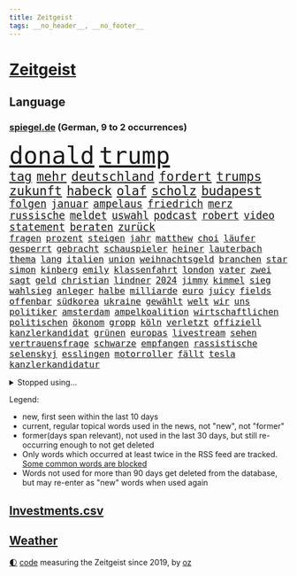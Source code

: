 ```yaml
---
title: Zeitgeist
tags: __no_header__, __no_footer__
---
```


# [Zeitgeist](https://oliz.io/zeitgeist/)

## Language

<h3><a href="https://www.spiegel.de" target="_blank">spiegel.de</a> (German, 9 to 2 occurrences)</h3>
<p style="font-family:monospace">
<span style="font-size:32pt"><a href="news_links.html#donald" class="current">donald</a></span>
<span style="font-size:32pt"><a href="news_links.html#trump" class="current">trump</a></span>
<br>
<span style="font-size:17pt"><a href="news_links.html#tag" class="current">tag</a></span>
<span style="font-size:17pt"><a href="news_links.html#mehr" class="current">mehr</a></span>
<span style="font-size:17pt"><a href="news_links.html#deutschland" class="current">deutschland</a></span>
<span style="font-size:17pt"><a href="news_links.html#fordert" class="current">fordert</a></span>
<span style="font-size:17pt"><a href="news_links.html#trumps" class="current">trumps</a></span>
<span style="font-size:17pt"><a href="news_links.html#zukunft" class="current">zukunft</a></span>
<span style="font-size:17pt"><a href="news_links.html#habeck" class="current">habeck</a></span>
<span style="font-size:17pt"><a href="news_links.html#olaf" class="current">olaf</a></span>
<span style="font-size:17pt"><a href="news_links.html#scholz" class="current">scholz</a></span>
<span style="font-size:17pt"><a href="news_links.html#budapest" class="current">budapest</a></span>
<br>
<span style="font-size:14pt"><a href="news_links.html#folgen" class="current">folgen</a></span>
<span style="font-size:14pt"><a href="news_links.html#januar" class="current">januar</a></span>
<span style="font-size:14pt"><a href="news_links.html#ampelaus" class="new">ampelaus</a></span>
<span style="font-size:14pt"><a href="news_links.html#friedrich" class="current">friedrich</a></span>
<span style="font-size:14pt"><a href="news_links.html#merz" class="current">merz</a></span>
<span style="font-size:14pt"><a href="news_links.html#russische" class="current">russische</a></span>
<span style="font-size:14pt"><a href="news_links.html#meldet" class="current">meldet</a></span>
<span style="font-size:14pt"><a href="news_links.html#uswahl" class="current">uswahl</a></span>
<span style="font-size:14pt"><a href="news_links.html#podcast" class="current">podcast</a></span>
<span style="font-size:14pt"><a href="news_links.html#robert" class="current">robert</a></span>
<span style="font-size:14pt"><a href="news_links.html#video" class="current">video</a></span>
<span style="font-size:14pt"><a href="news_links.html#statement" class="current">statement</a></span>
<span style="font-size:14pt"><a href="news_links.html#beraten" class="current">beraten</a></span>
<span style="font-size:14pt"><a href="news_links.html#zurück" class="current">zurück</a></span>
<br>
<span style="font-size:12pt"><a href="news_links.html#fragen" class="current">fragen</a></span>
<span style="font-size:12pt"><a href="news_links.html#prozent" class="current">prozent</a></span>
<span style="font-size:12pt"><a href="news_links.html#steigen" class="current">steigen</a></span>
<span style="font-size:12pt"><a href="news_links.html#jahr" class="current">jahr</a></span>
<span style="font-size:12pt"><a href="news_links.html#matthew" class="current">matthew</a></span>
<span style="font-size:12pt"><a href="news_links.html#choi" class="new">choi</a></span>
<span style="font-size:12pt"><a href="news_links.html#läufer" class="current">läufer</a></span>
<span style="font-size:12pt"><a href="news_links.html#gesperrt" class="current">gesperrt</a></span>
<span style="font-size:12pt"><a href="news_links.html#gebracht" class="current">gebracht</a></span>
<span style="font-size:12pt"><a href="news_links.html#schauspieler" class="current">schauspieler</a></span>
<span style="font-size:12pt"><a href="news_links.html#heiner" class="new">heiner</a></span>
<span style="font-size:12pt"><a href="news_links.html#lauterbach" class="current">lauterbach</a></span>
<span style="font-size:12pt"><a href="news_links.html#thema" class="current">thema</a></span>
<span style="font-size:12pt"><a href="news_links.html#lang" class="current">lang</a></span>
<span style="font-size:12pt"><a href="news_links.html#italien" class="current">italien</a></span>
<span style="font-size:12pt"><a href="news_links.html#union" class="current">union</a></span>
<span style="font-size:12pt"><a href="news_links.html#weihnachtsgeld" class="new">weihnachtsgeld</a></span>
<span style="font-size:12pt"><a href="news_links.html#branchen" class="current">branchen</a></span>
<span style="font-size:12pt"><a href="news_links.html#star" class="current">star</a></span>
<span style="font-size:12pt"><a href="news_links.html#simon" class="current">simon</a></span>
<span style="font-size:12pt"><a href="news_links.html#kinberg" class="new">kinberg</a></span>
<span style="font-size:12pt"><a href="news_links.html#emily" class="current">emily</a></span>
<span style="font-size:12pt"><a href="news_links.html#klassenfahrt" class="new">klassenfahrt</a></span>
<span style="font-size:12pt"><a href="news_links.html#london" class="current">london</a></span>
<span style="font-size:12pt"><a href="news_links.html#vater" class="current">vater</a></span>
<span style="font-size:12pt"><a href="news_links.html#zwei" class="current">zwei</a></span>
<span style="font-size:12pt"><a href="news_links.html#sagt" class="current">sagt</a></span>
<span style="font-size:12pt"><a href="news_links.html#geld" class="current">geld</a></span>
<span style="font-size:12pt"><a href="news_links.html#christian" class="current">christian</a></span>
<span style="font-size:12pt"><a href="news_links.html#lindner" class="current">lindner</a></span>
<span style="font-size:12pt"><a href="news_links.html#2024" class="current">2024</a></span>
<span style="font-size:12pt"><a href="news_links.html#jimmy" class="current">jimmy</a></span>
<span style="font-size:12pt"><a href="news_links.html#kimmel" class="current">kimmel</a></span>
<span style="font-size:12pt"><a href="news_links.html#sieg" class="current">sieg</a></span>
<span style="font-size:12pt"><a href="news_links.html#wahlsieg" class="current">wahlsieg</a></span>
<span style="font-size:12pt"><a href="news_links.html#anleger" class="current">anleger</a></span>
<span style="font-size:12pt"><a href="news_links.html#halbe" class="current">halbe</a></span>
<span style="font-size:12pt"><a href="news_links.html#milliarde" class="current">milliarde</a></span>
<span style="font-size:12pt"><a href="news_links.html#euro" class="current">euro</a></span>
<span style="font-size:12pt"><a href="news_links.html#juicy" class="new">juicy</a></span>
<span style="font-size:12pt"><a href="news_links.html#fields" class="new">fields</a></span>
<span style="font-size:12pt"><a href="news_links.html#offenbar" class="current">offenbar</a></span>
<span style="font-size:12pt"><a href="news_links.html#südkorea" class="current">südkorea</a></span>
<span style="font-size:12pt"><a href="news_links.html#ukraine" class="current">ukraine</a></span>
<span style="font-size:12pt"><a href="news_links.html#gewählt" class="current">gewählt</a></span>
<span style="font-size:12pt"><a href="news_links.html#welt" class="current">welt</a></span>
<span style="font-size:12pt"><a href="news_links.html#wir" class="current">wir</a></span>
<span style="font-size:12pt"><a href="news_links.html#uns" class="current">uns</a></span>
<span style="font-size:12pt"><a href="news_links.html#politiker" class="current">politiker</a></span>
<span style="font-size:12pt"><a href="news_links.html#amsterdam" class="current">amsterdam</a></span>
<span style="font-size:12pt"><a href="news_links.html#ampelkoalition" class="current">ampelkoalition</a></span>
<span style="font-size:12pt"><a href="news_links.html#wirtschaftlichen" class="current">wirtschaftlichen</a></span>
<span style="font-size:12pt"><a href="news_links.html#politischen" class="current">politischen</a></span>
<span style="font-size:12pt"><a href="news_links.html#ökonom" class="current">ökonom</a></span>
<span style="font-size:12pt"><a href="news_links.html#gropp" class="current">gropp</a></span>
<span style="font-size:12pt"><a href="news_links.html#köln" class="current">köln</a></span>
<span style="font-size:12pt"><a href="news_links.html#verletzt" class="current">verletzt</a></span>
<span style="font-size:12pt"><a href="news_links.html#offiziell" class="current">offiziell</a></span>
<span style="font-size:12pt"><a href="news_links.html#kanzlerkandidat" class="current">kanzlerkandidat</a></span>
<span style="font-size:12pt"><a href="news_links.html#grünen" class="current">grünen</a></span>
<span style="font-size:12pt"><a href="news_links.html#europas" class="current">europas</a></span>
<span style="font-size:12pt"><a href="news_links.html#livestream" class="current">livestream</a></span>
<span style="font-size:12pt"><a href="news_links.html#sehen" class="current">sehen</a></span>
<span style="font-size:12pt"><a href="news_links.html#vertrauensfrage" class="current">vertrauensfrage</a></span>
<span style="font-size:12pt"><a href="news_links.html#schwarze" class="current">schwarze</a></span>
<span style="font-size:12pt"><a href="news_links.html#empfangen" class="new">empfangen</a></span>
<span style="font-size:12pt"><a href="news_links.html#rassistische" class="current">rassistische</a></span>
<span style="font-size:12pt"><a href="news_links.html#selenskyj" class="current">selenskyj</a></span>
<span style="font-size:12pt"><a href="news_links.html#esslingen" class="new">esslingen</a></span>
<span style="font-size:12pt"><a href="news_links.html#motorroller" class="new">motorroller</a></span>
<span style="font-size:12pt"><a href="news_links.html#fällt" class="current">fällt</a></span>
<span style="font-size:12pt"><a href="news_links.html#tesla" class="current">tesla</a></span>
<span style="font-size:12pt"><a href="news_links.html#kanzlerkandidatur" class="current">kanzlerkandidatur</a></span>
</p>
<details>
<summary>Stopped using...</summary>
<p class="former" style="font-size:12pt">
abgeordnete(1477) entdeckung(1477) demonstranten(1476) klaren(1476) müller(1476) rassistisch(1476) versuchten(1476) wünschen(1476) digitalisierung(1475) geschlagen(1475) gäste(1475) wichtigste(1475) solidarität(1474) tobt(1474) verschiebt(1474) also(1473) keller(1473) prüfung(1473) weitgehend(1473) and(1472) aufgerufen(1472) bedenken(1472) bundesweit(1472) erneute(1472) guter(1472) bestimmt(1471) botschaften(1471) coronakrise(1471) erlassen(1470) großteil(1470) kohle(1470) rheinlandpfalz(1470) zuständige(1470) problemen(1469) stattfinden(1469) strand(1469) dramatisch(1468) erzielt(1468) höher(1468) rand(1468) unmut(1468) hintergrund(1467) lügen(1467) schien(1467) verhindert(1467) bauen(1466) leitet(1466) springt(1466) veranstalter(1466) 33(1465) ermittlern(1465) gegangen(1465) manuel(1465) runde(1465) stammt(1465) still(1465) außer(1464) debatten(1464) hertha(1464) verbindet(1464) 32(1463) abgehört(1463) premiere(1463) beginnen(1462) bezahlt(1462) hölle(1462) rollen(1462) glücklich(1461) tausenden(1461) torhüter(1461) verkaufen(1461) entsetzen(1460) trennung(1460) treten(1459) distanz(1458) auftrag(1457) störung(1457) nah(1455) pkw(1455) enge(1454) mieten(1454) norwegen(1454) vorgaben(1454) tiefen(1453) spitzenreiter(1452) schießen(1449) öffentliche(1449) umgeht(1448) landet(1446) wem(1444) favorit(1443) wachsen(1436) zeigten(1436) einkommen(1432) überfordert(1428) palästinenser(1423) verdoppelt(1421) schadensersatz(1406) niederländer(1367) westliche(1365) lehrerin(1352) übrig(1286) fußballnationalmannschaft(1270) jahresende(1235) drohende(1234) zerstörte(1213) insbesondere(1194) befürwortet(1164) erkrankte(1162) jahrzehnt(1157) realität(1148) king(1144) hoffenheim(1142) fifa(1140) verbündeten(1139) gehälter(1135) gesetzentwurf(1124) straftaten(1116) rauswurf(1108) ruhestand(1105) ampelparteien(1084) militärischen(1069) akw(1059) kiews(1056) verabschieden(1048) ärztin(1048) propaganda(1029) genehmigt(1025) krim(1021) spaltung(1005) flughäfen(982) betreibt(980) versagen(972) gestärkt(965) terror(961) beben(938) nationalelf(933) messerattacke(932) 48(927) großmutter(912) umstände(908) harter(894) unterliegt(894) westjordanland(894) unterlag(893) weltverband(885) suchte(882) verklagen(881) sinne(877) galten(862) älter(854) finde(853) geste(842) stören(832) revolution(823) notruf(811) raten(802) 63(793) begrenzen(793) talkshow(778) eingreifen(777) feierten(769) vaters(759) fliegt(754) angreifen(753) sauber(747) staatsanwalt(747) großeinsatz(739) rückstand(734) carter(731) beantragen(721) äußerung(718) staates(703) jüdische(696) airbus(690) anscheinend(690) auflaufen(680) verschafft(680) muster(679) hinnehmen(676) day(658) ansicht(657) kongo(656) perspektive(652) miete(645) zwingt(643) initiative(640) fahrbahn(638) islamistischen(638) verdächtigt(638) berge(632) niederländischen(630) kleinere(625) vermeintliche(620) brauche(614) 2007(610) alonso(610) 51(609) statistischen(586) optionen(585) fließen(584) geschehen(582) handelte(582) denkmal(578) genaue(576) wohnen(574) betrunkener(567) gründung(567) arten(563) fußballverband(557) durchgesetzt(552) gemälde(552) forscherin(543) getrieben(541) katrin(535) schief(526) protestierten(524) fossile(523) landtagswahlen(521) kopenhagen(509) einbestellt(505) wirtschaftlich(505) website(502) moschee(497) ralf(493) überlegen(486) langjährigen(485) lebend(483) fußballem(480) selben(480) weisen(476) ärmelkanal(476) pass(475) flieger(473) arbeitslosen(465) aufgrund(465) eauto(461) mutmaßliches(460) palästinensische(457) nächster(452) wmtitel(450) häfen(449) entstand(446) kindesmissbrauch(445) netanyahus(441) torwart(441) innere(437) digitalen(432) prägen(429) xabi(429) mary(428) anzeige(426) amerikanischen(424) flüsse(422) alaska(421) momente(420) verfolgung(419) american(417) leinwand(417) wohnviertel(416) umgehend(414) trinken(413) gewechselt(410) heutigen(410) vorzugehen(409) harald(408) weitet(404) rotes(401) sicherheitslage(401) update(397) 76(396) gearbeitet(393) berüchtigte(392) isst(392) verliebt(391) sanitäter(388) entertainment(386) horst(385) demos(381) zusammengestoßen(381) 22jährige(380) veröffentlichung(379) 85(378) bahnsteig(378) vierjährige(378) kritischen(374) wiedervereinigung(366) angegangen(365) hamasangriff(365) betonte(363) terrororganisation(362) angeschlagen(359) 1990(357) flugverkehr(355) generalstaatsanwaltschaft(355) nouripour(354) omid(354) jüdinnen(352) mentale(350) schlaf(348) abfall(347) usschauspieler(347) finanzministerium(345) kulturszene(343) friedlich(339) hamasmassaker(339) signalisiert(338) bundeskartellamt(334) beendete(333) habecks(331) vollständige(331) geschenkt(330) anstehenden(329) psychologe(328) chan(325) ließe(325) bundestagswahl(323) demnächst(319) junis(319) beklagen(318) ausgleich(317) taugt(316) oscarpreisträgerin(313) wahre(313) erinnerung(307) hits(304) ostdeutsche(302) bahnen(301) vorsitz(300) inspirieren(299) huthis(298) to(298) übernommen(295) kinderpornografie(291) bunker(290) abermals(288) rutscht(287) ordentlich(285) taipeh(284) format(281) badenwürttembergischen(278) minus(276) schritten(276) musikerin(273) zählte(273) sony(271) boykottiert(270) haag(268) anwesend(266) girls(264) nachholbedarf(264) original(263) anmelden(261) vergewaltigungen(261) besetztes(259) gefühle(258) nationalsozialismus(256) stellvertreter(255) anerkennung(252) populisten(251) innerlich(250) präsidentschaftskandidat(250) auslösen(249) hing(249) solches(249) fahndet(248) lösten(245) klettern(242) jahrestag(240) glimpflich(239) regionalzug(237) pferde(235) verlorene(235) ewigkeit(234) rihanna(234) north(233) seltsamen(233) sitze(232) urteilte(232) agenda(231) spitzen(231) bildschirm(230) gewalttat(230) blutbad(229) datenschützer(229) stewart(229) 1982(227) rheinmetall(226) beruflich(225) bundesland(225) marseille(225) operationen(222) kippte(221) philosophie(221) durchhalten(219) langweilig(216) westdeutschland(215) dürfe(214) tvduell(213) flugabwehrsysteme(212) taxis(212) halbzeit(211) pogačar(211) tadej(211) kriegsführung(210) laufende(209) überfahrt(209) bundesstaaten(208) matchwinner(206) parlaments(205) riskante(205) space(205) afdabgeordneter(204) grundlegende(204) israelgazakonflikt(204) bekannter(203) dominierte(203) hetzt(203) hirnforschung(203) royals(201) titanic(199) augenhöhe(198) faktencheck(198) getreten(198) fünfjähriger(197) gartenkolumne(196) wurm(196) chronik(195) objekt(195) einheimische(194) milliardäre(194) rüstungskonzern(193) denkbar(192) bürgerkrieg(191) techniken(191) 44(189) blue(188) vorfahren(188) zivilgesellschaft(188) prägt(187) relativ(187) jahrhunderts(183) hunderttausenden(181) wahlheimat(181) ablauf(180) angelegte(180) diplomatischen(180) sticht(180) dschihadisten(179) regelung(178) spioniert(178) kontrollen(177) rapstar(175) krah(173) nachspiel(173) opas(173) parkplatz(173) stephen(173) verlaufen(173) jessica(172) nehammer(172) attentats(171) gekippt(171) laufender(169) övp(169) abgeschaltet(168) angeschlagenen(168) rechtsstreit(168) eurozone(167) jubelten(167) begrenzten(166) champagner(166) capri(165) klo(164) vermitteln(164) dänische(163) wahlrecht(163) magischen(162) verleumdung(162) lebenserwartung(161) flop(160) mitgefühl(160) reiz(160) schwamm(160) spitzenkandidatin(160) 21jährige(159) anreise(159) ausbreitung(159) blutigen(159) enkel(159) erprobung(158) beachtliche(157) genauen(157) hervorgebracht(157) raumschiff(157) entzündet(156) brutalen(155) brötchen(155) europäisches(155) unbekanntes(155) s(154) schütze(154) südamerika(154) ultrarechte(154) verbrenneraus(154) geist(152) absagen(151) eras(151) wichtigster(151) france(150) hilton(150) propalästinensischer(150) überschwemmte(150) blunt(149) mitstreiter(148) psychischer(148) umständen(148) schulhof(147) vorgeschichte(147) safe(146) veronika(146) jeweils(145) entwirft(144) steuereinnahmen(144) wählte(144) exmanager(142) pochen(142) bewegende(141) feuerwerkskörper(141) buchtipp(140) kollegin(140) kurswechsel(140) münchens(140) reichsbürgergruppe(140) sonja(140) herum(139) nrwinnenminister(139) streitthema(139) tourist(139) wahlplakat(139) neunzigerjahre(138) symbolischen(138) führer(137) texaner(137) laufbahn(136) blauen(135) ermordeten(134) suchten(134) cockpit(133) sportart(133) spreche(133) franken(132) halyna(132) hutchins(132) royal(132) ausgebuht(131) ceos(131) lauterbachs(131) motivierte(131) verwüstet(131) are(129) brown(129) gebissen(128) heimgesucht(128) magie(128) schenker(128) milliardenschäden(127) ohr(126) tragische(126) zuerst(126) ägyptischen(126) /(125) atem(125) behält(125) verfeindeten(125) 106(124) grünenabgeordnete(124) hakenkreuz(124) rex(124) tyrannosaurus(124) diesel(123) einzelhandel(123) interaktiven(123) rückblick(123) undenkbar(123) nostalgie(122) fahrlässig(121) parteizentrale(121) einzelheiten(120) spuckt(120) kanzlei(119) coco(118) dingen(118) schulweg(118) verreisen(117) banker(116) grüner(116) friedensgespräche(115) kümmern(115) mob(115) bände(114) erfinden(114) fachkräften(114) glaubwürdig(114) performance(114) beziehen(113) städtetrip(113) tödliches(113) wärmewende(113) eustrafzölle(112) fußballtransfers(112) geschehnisse(112) kalt(112) gewählte(111) neuartigen(111) zaun(111) bundesamts(110) geklappt(110) sang(110) usmilitär(110) anhalten(108) bestellungen(108) d(108) erfolglos(108) gezeugt(108) saubere(108) verfehlt(108) erkunden(107) fachmann(107) hauptverdächtiger(107) kremlkritiker(107) scheuen(107) gerichtet(106) indianapolis(106) 30jährige(105) hamaskommandeur(105) quadrat(105) hausmittel(104) k(104) lebten(104) rudert(104) verfassungswidrig(104) fasst(103) funktionen(103) hisbollahmiliz(103) kandidieren(103) matthäus(103) direktmandat(102) galaxie(102) geltenden(102) tirol(102) zerstörten(102) gefürchtet(101) kirmes(101) oberfläche(101) tvdebatte(101) weltpremiere(101) wahrscheinlicher(100) inlandsgeheimdienst(99) zivilbevölkerung(99) flughafens(98) küren(98) treffe(98) zutiefst(98) masoud(97) neulinge(97) pezeshkian(97) tony(97) wanderung(97) bann(96) clips(96) exnationalspieler(96) engere(95) erzeugen(95) reste(95) viereinhalb(95) turnen(94) üppigen(94) coldplay(93) demiral(93) merih(93) out(93) reisenden(93) wolfsgruß(93) dänen(92) gesundes(92) kohlekraftwerk(92) verbrennungen(92) zweijähriger(92) atlantik(91) datenschützern(91) eigentliche(91) erpressung(91) gauland(91) gelbes(91) gewütet(91) probe(91) prämie(91) sicherheitsmitarbeiter(91) übersehen(91) merkt(90) niedrigere(90) weltmeisterin(90) a1(89) außenposten(89) bertelsmann(89) esa(89) geheuer(89) großauftrag(89) israelhass(89) magazins(89) zusammenhängen(89) überfiel(89) mocromafia(88) 49jährige(87) außenpolitiker(87) bahnübergang(87) oberfranken(87) rust(87) brauchte(86) messerstichen(86) willi(86) auffallend(85) handgelenk(85) höchstleistungen(85) moderat(85) moderiert(85) spurlos(85) tattoo(85) tatwaffe(85) alltagsrassismus(84) butler(84) führungswechsel(84) legitim(84) ablaufen(83) ahmed(83) beigesetzt(83) gottes(83) luftschläge(83) deckeln(82) ermordete(82) 77jährige(81) beschäftigung(81) goldmedaille(81) kinderbetreuung(81) tätig(81) unbeschrankten(81) elkw(80) freundschaften(80) rechtsextremistischen(80) ron(80) verglich(80) 1971(79) gemäßigt(79) sechzigerjahre(79) bandkollege(78) halbzeitshow(78) hügel(78) identifikation(78) interpretiert(78) 140(77) dagmar(77) gesprächs(77) hingelegt(77) kurzen(77) manzel(77) sprachrohr(77) söldnertums(77) arbeitskräften(76) einstigen(76) längerer(76) zukommen(76) berufsalltag(75) homophoben(75) pflegen(75) rechnungshofs(75) vorfahr(75) bandidos(74) body(74) metin(74) tatmotiv(74) vorstellt(74) neuköllns(73) schau(73) statistisches(73) autobombe(72) beispiellos(72) drohnenattacke(72) emailadresse(72) j(72) jahresgehalt(72) namhafte(72) orban(72) spendengelder(72) trübt(72) umfragewerte(72) ableger(71) heißluftballon(71) leistet(71) reformierte(71) sozialistische(71) stegner(71) thesen(71) zuneigung(71) zwiespalt(71) annehmen(70) bundesgericht(70) hamasterroristen(70) quere(70) racing(70) debütalbum(69) reinhold(69) uspräsidentin(69) annulliert(68) bodyshaming(68) gepflogenheiten(68) gezielte(68) präsidentschaftskandidatin(68) rechner(68) träumte(68) usautor(68) verhaltens(68) vorstände(68) brandanschläge(67) gefangenenaustausch(67) kindergruppe(67) schwinden(67) sperrt(67) status(67) wirren(67) olympiasieg(66) rügt(66) wettkämpfe(66) computerbrille(65) wahrgenommen(65) wetters(65) antiregierungsprotesten(64) ausgebildeten(64) besteigen(64) harmlose(64) spiegeldatenanalyse(64) verbrauchen(64) verpasste(64) vollzieht(64) würdigte(64) hisbollahziele(63) jackie(63) kanal(63) neffe(63) standard(63) thore(63) wegweisende(63) frontmann(62) gegenschlägen(62) seattle(62) abstürzen(61) charts(61) geschockt(61) kinofilm(61) läden(61) selbstständig(61) terrors(61) vergangen(61) verlass(61) wahlbetrug(61) anstrengung(60) asylbewerbern(60) chemnitz(60) doof(60) dschihadismus(60) militärpräsenz(60) mitreisenden(60) palästinensischer(60) querdenker(60) schlammlawinen(60) sexistisch(60) straßenschlachten(60) trümmerfeld(60) usamerikanern(60) busunfall(59) halbzeitpause(59) prangern(59) versenkt(59) verursachen(59) israelirankonflikt(58) palliativpflege(58) vorlesen(58) außereheliche(57) szenario(57) uswissenschaftler(57) vizepräsidentschaftskandidaten(57) wurf(57) zeitungsbericht(57) bränden(56) hergestellt(56) uboot(56) außerirdische(55) charisma(55) dreikampf(55) fdpfraktionschef(55) nüsse(55) präsidiums(55) unangenehmen(55) begibt(54) blinden(54) borg(54) flüchtet(54) folterstaat(54) fotograf(54) sahen(54) bilderbücher(53) gange(53) risse(53) römisches(53) cbs(52) erstattet(52) fußballweltverband(52) gewaltwelle(52) heißesten(52) dosen(51) drohten(51) fifapräsident(51) gianni(51) harren(51) infantino(51) uspräsidentschaftswahlkampf(51) vergewaltigungsvorwürfen(51) verstand(51) werbespot(51) zugespielt(51) 350000(50) bekanntgegeben(50) export(50) graffiti(50) peinliche(50) profiteure(50) romantik(50) umfassend(50) acker(49) entziehen(49) scheidenden(49) verrückter(49) 89(48) eumitgliedstaaten(48) irreguläre(48) offenbarung(48) rate(48) riskanten(48) rose(48) trügerisch(48) finanzwelt(47) gendergerechte(47) gier(47) globaler(47) simples(47) wohngeld(47) parteifreund(46) selbstbewussten(46) vertriebenen(46) wiederbelebt(46) anschlags(45) coronapolitik(45) kleinkind(45) ngos(45) expartner(44) gewisse(44) kraftwerk(44) langsamer(44) ungewissen(44) erfuhren(43) instrumentalisiert(43) neuheiten(43) systeme(43) apfelbaum(42) aufgewertet(42) notstand(42) oktoberfest(42) spieltag(42) zweites(42) erreger(41) hastig(41) kairo(41) kaution(41) nbalegende(41) repressionen(41) weltberühmten(41) zusammentun(41) anhaltend(40) berry(40) brandy(40) branntwein(40) carolin(40) katastrophen(40) landwirtschaftsminister(40) player(40) dicht(39) evg(39) felder(39) hailie(39) inneren(39) instrumentalisierung(39) tierchen(39) wiesn(39) zurücknehmen(39) podcasts(38) ulreich(38) werkzeug(38) wäsche(38) dopingsperre(37) ersann(37) marmoush(37) neustadt(37) stammtischparolen(37) vušković(37) 47jährige(36) fpöchef(36) netze(36) pferderennen(36) überfüllten(36) hamann(35) nationalratswahl(35) quadrats(35) quallen(35) spö(35) verunglückten(35) bisweilen(34) braunschweig(34) ukrainenews(34) eberl(33) finder(33) kabel(33) kleinstpartei(33) abgeschnitten(32) befunden(32) carearbeit(32) durchgewunken(32) leidtragende(32) militäreinsatz(32) vorstands(32) berichteten(31) cochefin(31) einkaufen(31) floh(31) gescheiterten(31) auslandsreise(30) beerdigung(30) diplomatie(30) garagentor(30) schwachstelle(30) shootingstar(30) storm(30) vorstellbar(30) werksschließungen(30) übertölpeln(30) eindämmen(29) elversberg(29) koalieren(29) logisch(29) nasser(29) schlüssel(29) uss(29) zweistellig(29) andrzej(28) brandattacke(28) duda(28) ehrenamt(28) erotische(28) essverhalten(28) goldmedaillen(28) kontern(28) nachgehen(28) alleine(27) beate(27) brantner(27) exprofis(27) geliebten(27) manchem(27) parlamentarische(27) priester(27) radius(27) wesentlich(27) antisemitisch(26) euagrarpolitik(26) hanau(26) infiziert(26) konzertkarten(26) niedrige(26) polizeigewerkschaft(26) sicherheitskonferenz(26) sozialpädagogin(26) anton(25) asyldebatte(25) ausschalten(25) begeisterte(25) border(25) hofreiter(25) übergibt(25) barnier(24) dauerten(24) grausame(24) horrenden(24) pc(24) philippinische(24) rocker(24) schwerverbrecher(24) schwieriges(24) cern(23) laurent(23) na(23) picasso(23) viralen(23) aston(22) coronazeit(22) hinkt(22) klimawandelleugner(22) kräftemessen(22) musikvideo(22) nachlesen(22) pelztiere(22) rockstar(22) ufer(22) unbeeindruckt(22) vorführung(22) zusammenpasst(22) ökologische(22) ehre(21) voigt(21) österreichwahl(21) aggressor(20) brennbarer(20) dsv(20) solo(20) bestand(19) erich(19) fußballwm(19) genitalverstümmelung(19) investment(19) janis(19) joplin(19) kolonialismus(19) radiosender(19) reale(19) autofahrern(18) briefwahl(18) euweit(18) gray(18) kolonialisten(18) monats(18) mossad(18) offenheit(18) stabschefin(18) sue(18) zeitz(18) bomber(17) marketing(17) minderheit(17) misere(17) pagerattacke(17) plakat(17) polizeibeamten(17) 41jähriger(16) abzuwehren(16) befrieden(16) chipfabriken(16) kolonie(16) militärgericht(16) rauchfrei(16) wohngebäude(16) 58jährige(15) dokumentierte(15) fortuna(15) christliche(14) durchquert(14) geliebt(14) strafbefehl(14) tüfteln(14) 43jährige(13) denke(13) fernsehpreis(13) gegensätze(13) ignorierte(13) landstrich(13) sally(13) volksfest(13) volkswagens(13) brett(12) country(12) ehrgeiz(12) erzbischof(12) klimaaktivistin(12) kopfgeld(12) plaudert(12) tanzt(12) tauchboot(12) detonationen(11) hisbollahchef(11) pornografie(11) sportdirektor(11) stellungen(11) zeitgeist(11)
</p>
</details>
<p>Legend:
<ul>
<li><span class="new">new</span>, first seen within the last 10 days</li>
<li><span class="current">current</span>, regular topical words used in the news, not "new", not "former"</li>
<li><span class="former">former(days span relevant)</span>, not used in the last 30 days, but still re-occurring enough to not get deleted</li>
<li>Only words which occurred at least twice in the RSS feed are tracked. <a href="language/filters.py">Some common words are blocked</a></li>
<li>Words not used for more than 90 days get deleted from the database, but may re-enter as "new" words when used again</li>
</ul>
</p>

## [Investments](investments.html)[.csv](investments.csv)

## [Weather](weather.html)

<footer>
<a href="javascript:toggleTheme()" class="nav">🌓</a>
<a href="https://github.com/ooz/zeitgeist">code</a> measuring the Zeitgeist since 2019, by <a href="https://oliz.io">oz</a>
</footer>
